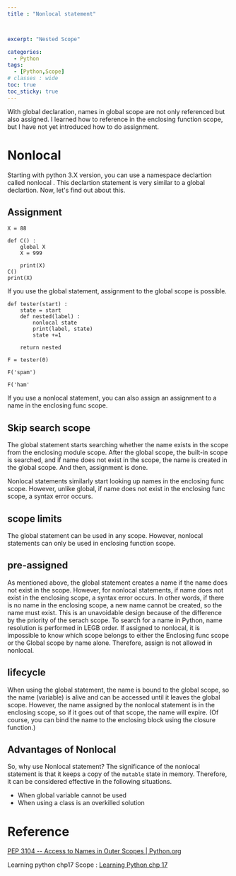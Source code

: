 ```yaml
---
title : "Nonlocal statement"



excerpt: "Nested Scope"

categories:
  - Python
tags:
  - [Python,Scope]
# classes : wide
toc: true
toc_sticky: true
---
```

With global declaration, names in global scope are not only referenced but also assigned. I learned how to reference in the enclosing function scope, but I have not yet introduced how to do assignment.

# Nonlocal

Starting with python 3.X version, you can use a namespace declartion called nonlocal . This declartion statement is very similar to a global declartion. Now, let's find out about this.

## Assignment

```
X = 88

def C() :
    global X
    X = 999

    print(X)
C()
print(X)
```

If you use the global statement, assignment to the global scope is possible.

```
def tester(start) :
    state = start
    def nested(label) :
        nonlocal state
        print(label, state)
        state +=1
        
    return nested

F = tester(0)

F('spam')

F('ham'
```

If you use a nonlocal statement, you can also assign an assignment to a name in the enclosing func scope.

## Skip search scope

The global statement starts searching whether the name exists in the scope from the enclosing module scope. After the global scope, the built-in scope is searched, and if name does not exist in the scope, the name is created in the global scope. And then, assignment is done.

Nonlocal statements similarly start looking up names in the enclosing func scope. However, unlike global, if name does not exist in the enclosing func scope, a syntax error occurs.

## scope limits

The global statement can be used in any scope. However, nonlocal statements can only be used in enclosing function scope.

## pre-assigned

As mentioned above, the global statement creates a name if the name does not exist in the scope. However, for nonlocal statements, if name does not exist in the enclosing scope, a syntax error occurs. In other words, if there is no name in the enclosing scope, a new name cannot be created, so the name must exist. This is an unavoidable design because of the difference by the priority of the serach scope. To search for a name in Python, name resolution is performed in LEGB order. If assigned to nonlocal, it is impossible to know which scope belongs to either the Enclosing func scope or the Global scope by name alone. Therefore, assign is not allowed in nonlocal.

## lifecycle

When using the global statement, the name is bound to the global scope, so the name (variable) is alive and can be accessed until it leaves the global scope. However, the name assigned by the nonlocal statement is in the enclosing scope, so if it goes out of that scope, the name will expire. (Of course, you can bind the name to the enclosing block using the closure function.)

## Advantages of Nonlocal

So, why use Nonlocal statement? The significance of the nonlocal statement is that it keeps a copy of the `mutable` state in memory. Therefore, it can be considered effective in the following situations.

- When global variable cannot be used
- When using a class is an overkilled solution

# Reference

[PEP 3104 -- Access to Names in Outer Scopes | Python.org](https://www.python.org/dev/peps/pep-3104/)

Learning python chp17 Scope :  [Learning Python chp 17](https://www.google.co.kr/url?sa=t&amp;rct=j&amp;q=&amp;esrc=s&amp;source=web&amp;cd=&amp;cad=rja&amp;uact=8&amp;ved=2ahUKEwjZ7d_Fj471AhXLdXAKHYArDi8QFnoECAQQAQ&amp;url=https%3A%2F%2Fwww.amazon.com%2FLearning-Python-Powerful-Object-Oriented-Programming-ebook%2Fdp%2FB00DDZPC9S&amp;usg=AOvVaw3OQRO0BHmts707N8L_VY0O)

